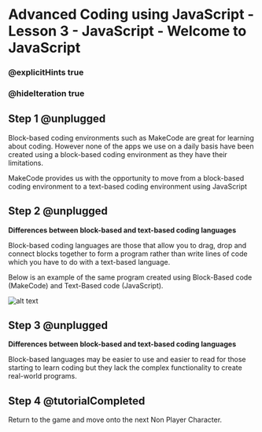 # Advanced Coding using JavaScript - Lesson 3 - JavaScript - Welcome to JavaScript

### @explicitHints true
### @hideIteration true

## Step 1 @unplugged

Block-based coding environments such as MakeCode are great for learning about coding. However none of the apps we use on a daily basis have been created using a block-based coding environment as they have their limitations.

MakeCode provides us with the opportunity to move from a block-based coding environment to a text-based coding environment using JavaScript

## Step 2 @unplugged
**Differences between block-based and text-based coding languages**

Block-based coding languages are those that allow you to drag, drop and connect blocks together to form a program rather than write lines of code which you have to do with a text-based language.

Below is an example of the same program created using Block-Based code (MakeCode) and Text-Based code (JavaScript).

![alt text](https://advancedjs.codingcredentials.com/Lesson3/3/images/1.jpg?raw=true "Compare")

## Step 3 @unplugged
**Differences between block-based and text-based coding languages**

Block-based languages may be easier to use and easier to read for those starting to learn coding but they lack the complex functionality to create real-world programs.

## Step 4 @tutorialCompleted
Return to the game and move onto the next Non Player Character.